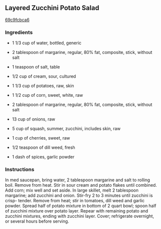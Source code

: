 ## Layered Zucchini Potato Salad

[69c9fcbca6](https://recipeland.com/recipe/v/layered-zucchini-potato-salad-41566)

### Ingredients

 - 1 1/3 cup of water, bottled, generic

 - 2 tablespoon of margarine, regular, 80% fat, composite, stick, without salt

 - 1 teaspoon of salt, table

 - 1/2 cup of cream, sour, cultured

 - 1 1/3 cup of potatoes, raw, skin

 - 1 1/2 cup of corn, sweet, white, raw

 - 2 tablespoon of margarine, regular, 80% fat, composite, stick, without salt

 - 13 cup of onions, raw

 - 5 cup of squash, summer, zucchini, includes skin, raw

 - 1 cup of cherries, sweet, raw

 - 1/2 teaspoon of dill weed, fresh

 - 1 dash of spices, garlic powder

### Instructions

In med saucepan, bring water, 2 tablespoon margarine and salt to rolling boil. Remove from heat. Stir in sour cream and potato flakes until combined. Add corn; mix well and set aside. In large skillet, melt 2 tablespoon margarine; add zucchini and onion. Stir-fry 2 to 3 minutes until zucchini is crisp- tender. Remove from heat; stir in tomatoes, dill weed and garlic powder. Spread half of potato mixture in bottom of 2 quart bowl; spoon half of zucchini mixture over potato layer. Repear with remaining potato and zucchini mixtures, ending with zucchini layer. Cover; refrigerate overnight, or several hours before serving.